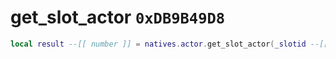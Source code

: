 # get_slot_actor `0xDB9B49D8`

```lua
local result --[[ number ]] = natives.actor.get_slot_actor(_slotid --[[ number ]])
```